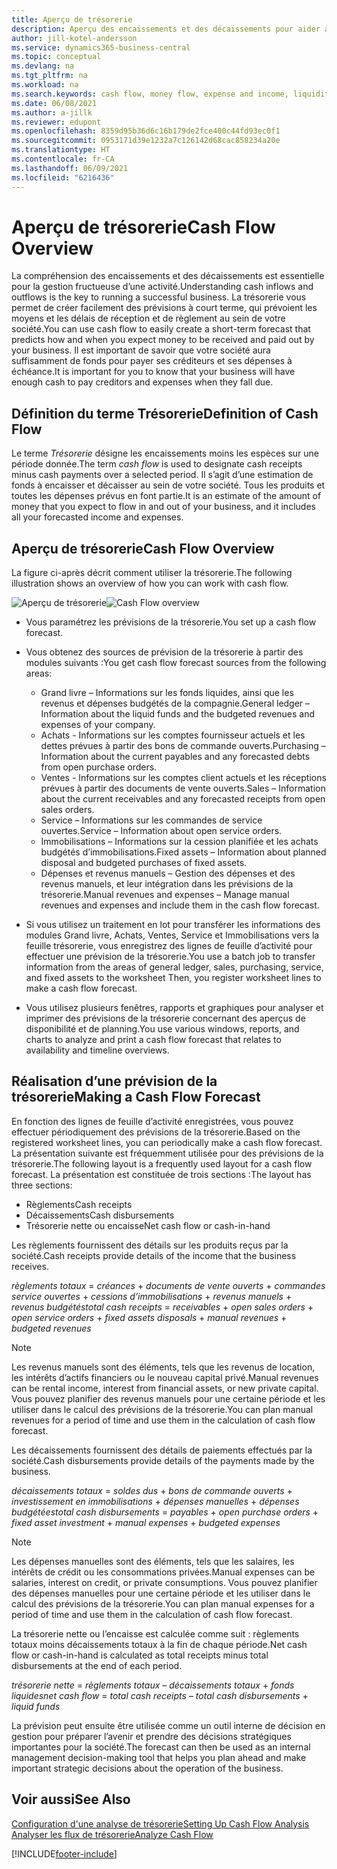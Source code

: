 ```yaml
---
title: Aperçu de trésorerie
description: Aperçu des encaissements et des décaissements pour aider à prévoir les montants à recevoir et à payer.
author: jill-kotel-andersson
ms.service: dynamics365-business-central
ms.topic: conceptual
ms.devlang: na
ms.tgt_pltfrm: na
ms.workload: na
ms.search.keywords: cash flow, money flow, expense and income, liquidity, cash receipts minus cash payments
ms.date: 06/08/2021
ms.author: a-jillk
ms.reviewer: edupont
ms.openlocfilehash: 8359d95b36d6c16b179de2fce400c44fd93ec0f1
ms.sourcegitcommit: 0953171d39e1232a7c126142d68cac858234a20e
ms.translationtype: HT
ms.contentlocale: fr-CA
ms.lasthandoff: 06/09/2021
ms.locfileid: "6216436"
---
```

# <a name="cash-flow-overview"></a><span data-ttu-id="0c0ab-103">Aperçu de trésorerie</span><span class="sxs-lookup"><span data-stu-id="0c0ab-103">Cash Flow Overview</span></span>

<span data-ttu-id="0c0ab-104">La compréhension des encaissements et des décaissements est essentielle pour la gestion fructueuse d’une activité.</span><span class="sxs-lookup"><span data-stu-id="0c0ab-104">Understanding cash inflows and outflows is the key to running a successful business.</span></span> <span data-ttu-id="0c0ab-105">La trésorerie vous permet de créer facilement des prévisions à court terme, qui prévoient les moyens et les délais de réception et de règlement au sein de votre société.</span><span class="sxs-lookup"><span data-stu-id="0c0ab-105">You can use cash flow to easily create a short-term forecast that predicts how and when you expect money to be received and paid out by your business.</span></span> <span data-ttu-id="0c0ab-106">Il est important de savoir que votre société aura suffisamment de fonds pour payer ses créditeurs et ses dépenses à échéance.</span><span class="sxs-lookup"><span data-stu-id="0c0ab-106">It is important for you to know that your business will have enough cash to pay creditors and expenses when they fall due.</span></span>

## <a name="definition-of-cash-flow"></a><span data-ttu-id="0c0ab-107">Définition du terme Trésorerie</span><span class="sxs-lookup"><span data-stu-id="0c0ab-107">Definition of Cash Flow</span></span>

<span data-ttu-id="0c0ab-108">Le terme *Trésorerie* désigne les encaissements moins les espèces sur une période donnée.</span><span class="sxs-lookup"><span data-stu-id="0c0ab-108">The term *cash flow* is used to designate cash receipts minus cash payments over a selected period.</span></span> <span data-ttu-id="0c0ab-109">Il s’agit d’une estimation de fonds à encaisser et décaisser au sein de votre société. Tous les produits et toutes les dépenses prévus en font partie.</span><span class="sxs-lookup"><span data-stu-id="0c0ab-109">It is an estimate of the amount of money that you expect to flow in and out of your business, and it includes all your forecasted income and expenses.</span></span>

## <a name="cash-flow-overview"></a><span data-ttu-id="0c0ab-110">Aperçu de trésorerie</span><span class="sxs-lookup"><span data-stu-id="0c0ab-110">Cash Flow Overview</span></span>

<span data-ttu-id="0c0ab-111">La figure ci-après décrit comment utiliser la trésorerie.</span><span class="sxs-lookup"><span data-stu-id="0c0ab-111">The following illustration shows an overview of how you can work with cash flow.</span></span>

<span data-ttu-id="0c0ab-112">![Aperçu de trésorerie](media/finance_cash_flow_overview.png "Aperçu de trésorerie")</span><span class="sxs-lookup"><span data-stu-id="0c0ab-112">![Cash Flow overview](media/finance_cash_flow_overview.png "Cash Flow overview")</span></span>

- <span data-ttu-id="0c0ab-113">Vous paramétrez les prévisions de la trésorerie.</span><span class="sxs-lookup"><span data-stu-id="0c0ab-113">You set up a cash flow forecast.</span></span>  

- <span data-ttu-id="0c0ab-114">Vous obtenez des sources de prévision de la trésorerie à partir des modules suivants :</span><span class="sxs-lookup"><span data-stu-id="0c0ab-114">You get cash flow forecast sources from the following areas:</span></span>  

  - <span data-ttu-id="0c0ab-115">Grand livre – Informations sur les fonds liquides, ainsi que les revenus et dépenses budgétés de la compagnie.</span><span class="sxs-lookup"><span data-stu-id="0c0ab-115">General ledger – Information about the liquid funds and the budgeted revenues and expenses of your company.</span></span>  
  - <span data-ttu-id="0c0ab-116">Achats - Informations sur les comptes fournisseur actuels et les dettes prévues à partir des bons de commande ouverts.</span><span class="sxs-lookup"><span data-stu-id="0c0ab-116">Purchasing – Information about the current payables and any forecasted debts from open purchase orders.</span></span>  
  - <span data-ttu-id="0c0ab-117">Ventes - Informations sur les comptes client actuels et les réceptions prévues à partir des documents de vente ouverts.</span><span class="sxs-lookup"><span data-stu-id="0c0ab-117">Sales – Information about the current receivables and any forecasted receipts from open sales orders.</span></span>  
  - <span data-ttu-id="0c0ab-118">Service – Informations sur les commandes de service ouvertes.</span><span class="sxs-lookup"><span data-stu-id="0c0ab-118">Service – Information about open service orders.</span></span>  
  - <span data-ttu-id="0c0ab-119">Immobilisations – Informations sur la cession planifiée et les achats budgétés d’immobilisations.</span><span class="sxs-lookup"><span data-stu-id="0c0ab-119">Fixed assets – Information about planned disposal and budgeted purchases of fixed assets.</span></span>  
  - <span data-ttu-id="0c0ab-120">Dépenses et revenus manuels – Gestion des dépenses et des revenus manuels, et leur intégration dans les prévisions de la trésorerie.</span><span class="sxs-lookup"><span data-stu-id="0c0ab-120">Manual revenues and expenses – Manage manual revenues and expenses and include them in the cash flow forecast.</span></span>  
- <span data-ttu-id="0c0ab-121">Si vous utilisez un traitement en lot pour transférer les informations des modules Grand livre, Achats, Ventes, Service et Immobilisations vers la feuille trésorerie, vous enregistrez des lignes de feuille d’activité pour effectuer une prévision de la trésorerie.</span><span class="sxs-lookup"><span data-stu-id="0c0ab-121">You use a batch job to transfer information from the areas of general ledger, sales, purchasing, service, and fixed assets to the worksheet Then, you register worksheet lines to make a cash flow forecast.</span></span>  
- <span data-ttu-id="0c0ab-122">Vous utilisez plusieurs fenêtres, rapports et graphiques pour analyser et imprimer des prévisions de la trésorerie concernant des aperçus de disponibilité et de planning.</span><span class="sxs-lookup"><span data-stu-id="0c0ab-122">You use various windows, reports, and charts to analyze and print a cash flow forecast that relates to availability and timeline overviews.</span></span>  

## <a name="making-a-cash-flow-forecast"></a><span data-ttu-id="0c0ab-123">Réalisation d’une prévision de la trésorerie</span><span class="sxs-lookup"><span data-stu-id="0c0ab-123">Making a Cash Flow Forecast</span></span>

<span data-ttu-id="0c0ab-124">En fonction des lignes de feuille d’activité enregistrées, vous pouvez effectuer périodiquement des prévisions de la trésorerie.</span><span class="sxs-lookup"><span data-stu-id="0c0ab-124">Based on the registered worksheet lines, you can periodically make a cash flow forecast.</span></span> <span data-ttu-id="0c0ab-125">La présentation suivante est fréquemment utilisée pour des prévisions de la trésorerie.</span><span class="sxs-lookup"><span data-stu-id="0c0ab-125">The following layout is a frequently used layout for a cash flow forecast.</span></span> <span data-ttu-id="0c0ab-126">La présentation est constituée de trois sections :</span><span class="sxs-lookup"><span data-stu-id="0c0ab-126">The layout has three sections:</span></span>

  - <span data-ttu-id="0c0ab-127">Règlements</span><span class="sxs-lookup"><span data-stu-id="0c0ab-127">Cash receipts</span></span>  
  - <span data-ttu-id="0c0ab-128">Décaissements</span><span class="sxs-lookup"><span data-stu-id="0c0ab-128">Cash disbursements</span></span>  
  - <span data-ttu-id="0c0ab-129">Trésorerie nette ou encaisse</span><span class="sxs-lookup"><span data-stu-id="0c0ab-129">Net cash flow or cash-in-hand</span></span>  

<span data-ttu-id="0c0ab-130">Les règlements fournissent des détails sur les produits reçus par la société.</span><span class="sxs-lookup"><span data-stu-id="0c0ab-130">Cash receipts provide details of the income that the business receives.</span></span>

<span data-ttu-id="0c0ab-131">*règlements totaux* = *créances* + *documents de vente ouverts* + *commandes service ouvertes* + *cessions d’immobilisations* + *revenus manuels* + *revenus budgétés*</span><span class="sxs-lookup"><span data-stu-id="0c0ab-131">*total cash receipts* = *receivables* + *open sales orders* + *open service orders* + *fixed assets disposals* + *manual revenues* + *budgeted revenues*</span></span>

> [!NOTE]
> <span data-ttu-id="0c0ab-132">Les revenus manuels sont des éléments, tels que les revenus de location, les intérêts d’actifs financiers ou le nouveau capital privé.</span><span class="sxs-lookup"><span data-stu-id="0c0ab-132">Manual revenues can be rental income, interest from financial assets, or new private capital.</span></span> <span data-ttu-id="0c0ab-133">Vous pouvez planifier des revenus manuels pour une certaine période et les utiliser dans le calcul des prévisions de la trésorerie.</span><span class="sxs-lookup"><span data-stu-id="0c0ab-133">You can plan manual revenues for a period of time and use them in the calculation of cash flow forecast.</span></span>

<span data-ttu-id="0c0ab-134">Les décaissements fournissent des détails de paiements effectués par la société.</span><span class="sxs-lookup"><span data-stu-id="0c0ab-134">Cash disbursements provide details of the payments made by the business.</span></span>

<span data-ttu-id="0c0ab-135">*décaissements totaux* = *soldes dus* + *bons de commande ouverts* + *investissement en immobilisations* + *dépenses manuelles* + *dépenses budgétées*</span><span class="sxs-lookup"><span data-stu-id="0c0ab-135">*total cash disbursements* = *payables* + *open purchase orders* + *fixed asset investment* + *manual expenses* + *budgeted expenses*</span></span>

> [!NOTE]
> <span data-ttu-id="0c0ab-136">Les dépenses manuelles sont des éléments, tels que les salaires, les intérêts de crédit ou les consommations privées.</span><span class="sxs-lookup"><span data-stu-id="0c0ab-136">Manual expenses can be salaries, interest on credit, or private consumptions.</span></span> <span data-ttu-id="0c0ab-137">Vous pouvez planifier des dépenses manuelles pour une certaine période et les utiliser dans le calcul des prévisions de la trésorerie.</span><span class="sxs-lookup"><span data-stu-id="0c0ab-137">You can plan manual expenses for a period of time and use them in the calculation of cash flow forecast.</span></span>

<span data-ttu-id="0c0ab-138">La trésorerie nette ou l’encaisse est calculée comme suit : règlements totaux moins décaissements totaux à la fin de chaque période.</span><span class="sxs-lookup"><span data-stu-id="0c0ab-138">Net cash flow or cash-in-hand is calculated as total receipts minus total disbursements at the end of each period.</span></span>

<span data-ttu-id="0c0ab-139">*trésorerie nette* = *règlements totaux* – *décaissements totaux* + *fonds liquides*</span><span class="sxs-lookup"><span data-stu-id="0c0ab-139">*net cash flow* = *total cash receipts* – *total cash disbursements* + *liquid funds*</span></span>

<span data-ttu-id="0c0ab-140">La prévision peut ensuite être utilisée comme un outil interne de décision en gestion pour préparer l’avenir et prendre des décisions stratégiques importantes pour la société.</span><span class="sxs-lookup"><span data-stu-id="0c0ab-140">The forecast can then be used as an internal management decision-making tool that helps you plan ahead and make important strategic decisions about the operation of the business.</span></span>

## <a name="see-also"></a><span data-ttu-id="0c0ab-141">Voir aussi</span><span class="sxs-lookup"><span data-stu-id="0c0ab-141">See Also</span></span>
[<span data-ttu-id="0c0ab-142">Configuration d'une analyse de trésorerie</span><span class="sxs-lookup"><span data-stu-id="0c0ab-142">Setting Up Cash Flow Analysis</span></span>](finance-setup-cash-flow-analyses.md)  
[<span data-ttu-id="0c0ab-143">Analyser les flux de trésorerie</span><span class="sxs-lookup"><span data-stu-id="0c0ab-143">Analyze Cash Flow</span></span>](finance-analyze-cash-flow.md)

[!INCLUDE[footer-include](includes/footer-banner.md)]
